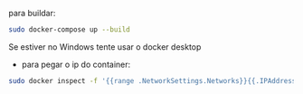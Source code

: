 para buildar:
```sh
sudo docker-compose up --build
```

Se estiver no Windows tente usar o docker desktop

- para pegar o ip do container:
```sh
sudo docker inspect -f '{{range .NetworkSettings.Networks}}{{.IPAddress}}{{end}}' agencia-turismo-db-1

```